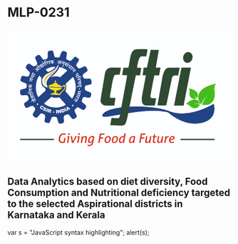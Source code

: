 # MLP-0231

![alt text](cftri.png)

## Data Analytics based on diet diversity, Food Consumption and Nutritional deficiency targeted to the selected Aspirational districts in                                                           Karnataka and Kerala


var s = "JavaScript syntax highlighting";
alert(s);
